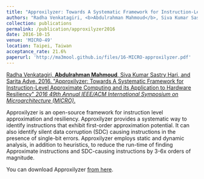 ```yaml
---
title: "Approxilyzer: Towards A Systematic Framework for Instruction-Level Approximate Computing and its Application to Hardware Resiliency"
authors: "Radha Venkatagiri, <b>Abdulrahman Mahmoud</b>, Siva Kumar Sastry Hari, and Sarita Adve"
collection: publications
permalink: /publication/approxilyzer2016
date: 2016-10-15
venue: 'MICRO-49'
location: Taipei, Taiwan
acceptance_rate: 21.6%
paperurl: 'http://ma3mool.github.io/files/16-MICRO-approxilyzer.pdf'
---
```

[Radha Venkatagiri, <b>Abdulrahman Mahmoud</b>, Siva Kumar Sastry Hari, and Sarita Adve. 2016. &quot;Approxilyzer: Towards A Systematic Framework for Instruction-Level Approximate Computing and its Application to Hardware Resiliency&quot; <i>2016 49th Annual IEEE/ACM International Symposium on Microarchitecture (MICRO)</i>.](http://ma3mool.github.io/files/16-MICRO-approxilyzer.pdf)

Approxilyzer is an open-source framework for instruction level approximation and resiliency.
Approxilyzer provides a systematic way to identify instructions that exhibit first-order 
approximation potential. It can also identify silent data corruption (SDC) causing 
instructions in the presence of single-bit errors. Approxilyzer employs static and 
dynamic analysis, in addition to heuristics, to reduce the run-time of finding 
Approximate instructions and SDC-causing instructions by 3-6x orders of magnitude.

You can download Approxilyzer [from here](http://cs.illinois.edu/approxilyzer).
